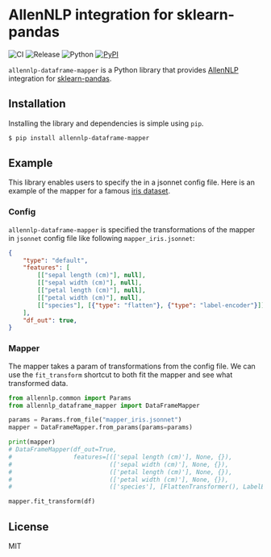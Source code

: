 # AllenNLP integration for sklearn-pandas

![CI](https://github.com/shunk031/allennlp-dataframe-mapper/workflows/CI/badge.svg?branch=master)
![Release](https://github.com/shunk031/allennlp-dataframe-mapper/workflows/Release/badge.svg)
![Python](https://img.shields.io/badge/python-3.7%20%7C%203.8-blue?logo=python)
[![PyPI](https://img.shields.io/pypi/v/allennlp-dataframe-mapper.svg)](https://pypi.python.org/pypi/allennlp-dataframe-mapper)

`allennlp-dataframe-mapper` is a Python library that provides [AllenNLP](https://github.com/allenai/allennlp) integration for [sklearn-pandas](https://github.com/scikit-learn-contrib/sklearn-pandas).

## Installation

Installing the library and dependencies is simple using `pip`.

```sh
$ pip install allennlp-dataframe-mapper
```

## Example

This library enables users to specify the in a jsonnet config file.
Here is an example of the mapper for a famous [iris dataset](https://archive.ics.uci.edu/ml/datasets/iris).

### Config

`allennlp-dataframe-mapper` is specified the transformations of the mapper in `jsonnet` config file like following `mapper_iris.jsonnet`:

```json
{
    "type": "default",
    "features": [
        [["sepal length (cm)"], null],
        [["sepal width (cm)"], null],
        [["petal length (cm)"], null],
        [["petal width (cm)"], null],
        [["species"], [{"type": "flatten"}, {"type": "label-encoder"}]],
    ],
    "df_out": true,
}
```

### Mapper

The mapper takes a param of transformations from the config file.
We can use the `fit_transform` shortcut to both fit the mapper and see what transformed data.

```python
from allennlp.common import Params
from allennlp_dataframe_mapper import DataFrameMapper

params = Params.from_file("mapper_iris.jsonnet")
mapper = DataFrameMapper.from_params(params=params)

print(mapper)
# DataFrameMapper(df_out=True,
#                 features=[(['sepal length (cm)'], None, {}),
#                           (['sepal width (cm)'], None, {}),
#                           (['petal length (cm)'], None, {}),
#                           (['petal width (cm)'], None, {}),
#                           (['species'], [FlattenTransformer(), LabelEncoder()], {})])

mapper.fit_transform(df)
```

## License

MIT
